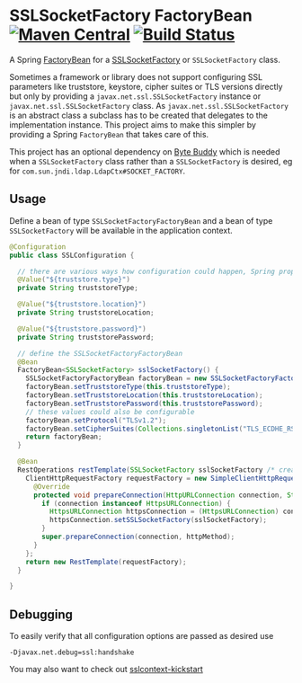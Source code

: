 SSLSocketFactory FactoryBean [![Maven Central](https://maven-badges.herokuapp.com/maven-central/com.github.marschall/ssl-socket-factory-factory-bean/badge.svg)](https://maven-badges.herokuapp.com/maven-central/com.github.marschall/ssl-socket-factory-factory-bean) [![Build Status](https://travis-ci.org/marschall/ssl-socket-factory-factory-bean.svg?branch=master)](https://travis-ci.org/marschall/ssl-socket-factory-factory-bean)
============================

A Spring [FactoryBean](https://docs.spring.io/spring-framework/docs/current/javadoc-api/org/springframework/beans/factory/FactoryBean.html) for a [SSLSocketFactory](https://docs.oracle.com/en/java/javase/11/docs/api/java.base/javax/net/ssl/SSLSocketFactory.html) or `SSLSocketFactory` class.

Sometimes a framework or library does not support configuring SSL parameters like truststore, keystore, cipher suites or TLS versions directly but only by providing a `javax.net.ssl.SSLSocketFactory` instance or `javax.net.ssl.SSLSocketFactory` class. As `javax.net.ssl.SSLSocketFactory` is an abstract class a subclass has to be created that delegates to the implementation instance. This project aims to make this simpler by providing a Spring `FactoryBean` that takes care of this.

This project has an optional dependency on [Byte Buddy](https://bytebuddy.net/) which is needed when a `SSLSocketFactory` class rather than a `SSLSocketFactory` is desired, eg for `com.sun.jndi.ldap.LdapCtx#SOCKET_FACTORY`.

Usage
-----

Define a bean of type `SSLSocketFactoryFactoryBean` and a bean of type `SSLSocketFactory` will be available in the application context.

```java
@Configuration
public class SSLConfiguration {

  // there are various ways how configuration could happen, Spring properties is just one option
  @Value("${truststore.type}")
  private String truststoreType;

  @Value("${truststore.location}")
  private String truststoreLocation;

  @Value("${truststore.password}")
  private String truststorePassword;

  // define the SSLSocketFactoryFactoryBean
  @Bean
  FactoryBean<SSLSocketFactory> sslSocketFactory() {
    SSLSocketFactoryFactoryBean factoryBean = new SSLSocketFactoryFactoryBean();
    factoryBean.setTruststoreType(this.truststoreType);
    factoryBean.setTruststoreLocation(this.truststoreLocation);
    factoryBean.setTruststorePassword(this.truststorePassword);
    // these values could also be configurable
    factoryBean.setProtocol("TLSv1.2");
    factoryBean.setCipherSuites(Collections.singletonList("TLS_ECDHE_RSA_WITH_AES_256_GCM_SHA384"));
    return factoryBean;
  }

  @Bean
  RestOperations restTemplate(SSLSocketFactory sslSocketFactory /* created by the bean defined in #sslSocketFactory  */) {
    ClientHttpRequestFactory requestFactory = new SimpleClientHttpRequestFactory() {
      @Override
      protected void prepareConnection(HttpURLConnection connection, String httpMethod) throws IOException {
        if (connection instanceof HttpsURLConnection) {
          HttpsURLConnection httpsConnection = (HttpsURLConnection) connection;
          httpsConnection.setSSLSocketFactory(sslSocketFactory);
        }
        super.prepareConnection(connection, httpMethod);
      }
    };
    return new RestTemplate(requestFactory);
  }

}
```


Debugging
---------

To easily verify that all configuration options are passed as desired use


```
-Djavax.net.debug=ssl:handshake
```

You may also want to check out [sslcontext-kickstart](https://github.com/Hakky54/sslcontext-kickstart)
